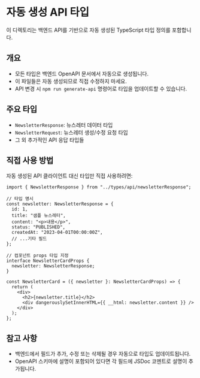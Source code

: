 # 자동 생성 API 타입

이 디렉토리는 백엔드 API를 기반으로 자동 생성된 TypeScript 타입 정의를 포함합니다.

## 개요

- 모든 타입은 백엔드 OpenAPI 문서에서 자동으로 생성됩니다.
- 이 파일들은 자동 생성되므로 직접 수정하지 마세요.
- API 변경 시 `npm run generate-api` 명령어로 타입을 업데이트할 수 있습니다.

## 주요 타입

- `NewsletterResponse`: 뉴스레터 데이터 타입
- `NewsletterRequest`: 뉴스레터 생성/수정 요청 타입
- 그 외 추가적인 API 응답 타입들

## 직접 사용 방법

자동 생성된 API 클라이언트 대신 타입만 직접 사용하려면:

```tsx
import { NewsletterResponse } from "../types/api/newsletterResponse";

// 타입 명시
const newsletter: NewsletterResponse = {
  id: 1,
  title: "샘플 뉴스레터",
  content: "<p>내용</p>",
  status: "PUBLISHED",
  createdAt: "2023-04-01T00:00:00Z",
  // ...기타 필드
};

// 컴포넌트 props 타입 지정
interface NewsletterCardProps {
  newsletter: NewsletterResponse;
}

const NewsletterCard = ({ newsletter }: NewsletterCardProps) => {
  return (
    <div>
      <h2>{newsletter.title}</h2>
      <div dangerouslySetInnerHTML={{ __html: newsletter.content }} />
    </div>
  );
};
```

## 참고 사항

- 백엔드에서 필드가 추가, 수정 또는 삭제될 경우 자동으로 타입도 업데이트됩니다.
- OpenAPI 스키마에 설명이 포함되어 있다면 각 필드에 JSDoc 코멘트로 설명이 추가됩니다.
